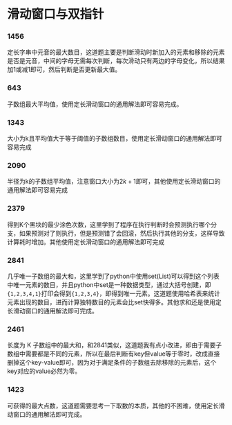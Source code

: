 # 滑动窗口与双指针
### 1456
定长字串中元音的最大数目，这道题主要是判断滑动时新加入的元素和移除的元素是否是元音，中间的字母无需每次判断，每次滑动只有两边的字母变化，所以结果加$1$或减$1$即可，然后判断是否更新最大值。

### 643
子数组最大平均值，使用定长滑动窗口的通用解法即可容易完成。

### 1343
大小为k且平均值大于等于阈值的子数组数目，使用定长滑动窗口的通用解法即可容易完成

### 2090
半径为k的子数组平均值，注意窗口大小为$2k+1$即可，其他使用定长滑动窗口的通用解法即可容易完成

### 2379
得到K个黑块的最少涂色次数，这里学到了程序在执行判断时会预测执行哪个分支，如果预测对了则执行，但是预测错了会回滚，然后执行其他的分支，这样导致计算耗时增加。其他使用定长滑动窗口的通用解法即可完成

### 2841
几乎唯一子数组的最大和，这里学到了python中使用set(List)可以得到这个列表中唯一元素的数目，并且python中set是一种数据类型，通过大括号创建，即`{1,2,3,4,1}`打印会得到`{1,2,3,4}`，即得到唯一元素。这道题使用哈希表来统计元素出现的数目，进而计算独特数目的元素会比set快得多。其他求和还是使用定长滑动窗口的通用解法即可完成。

### 2461
长度为 K 子数组中的最大和，和2841类似，这道题我有点小改进，即由于需要子数组中需要都是不同的元素，所以在最后判断有key但value等于零时，改成直接删掉这个key-value即可，因为对于满足条件的子数组去除移除的元素后，这个key对应的value必然为零。

### 1423
可获得的最大点数，这道题需要思考一下取数的本质，其他的不困难，使用定长滑动窗口的通用解法即可完成。